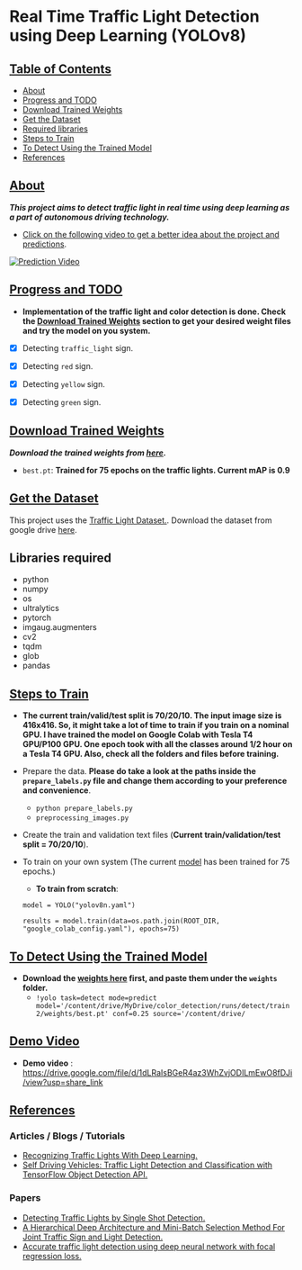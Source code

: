 # Real Time Traffic Light Detection using Deep Learning (YOLOv8)



## <u>Table of Contents</u>

* [About](#About)
* [Progress and TODO](#Progress-and-TODO)
* [Download Trained Weights](#Download-Trained-Weights)
* [Get the Dataset](#Get-the-Dataset)
* [Required libraries](#Libraries)
* [Steps to Train](#Steps-to-Train)
* [To Detect Using the Trained Model](#To-Detect-Using-the-Trained-Model)
* [References](#References)



## <u>About</u>

***This project aims to detect traffic light in real time using deep learning as a part of autonomous driving technology.***

* [Click on the following video to get a better idea about the project and predictions](https://drive.google.com/file/d/1dLRaIsBGeR4az3WhZvjODILmEwO8fDJi/view?usp=share_link).

[![Prediction Video]()](https://drive.google.com/file/d/1dLRaIsBGeR4az3WhZvjODILmEwO8fDJi/view?usp=share_link)



## <u>Progress and TODO</u>

* **Implementation of the traffic light and color detection is done. Check the [Download Trained Weights](#Download-Trained-Weights) section to get your desired weight files and try the model on you system.**


- [x] Detecting `traffic_light` sign.
- [x] Detecting `red` sign.
- [x] Detecting `yellow` sign.
- [x] Detecting `green` sign.




## <u>Download Trained Weights</u>

***Download the trained weights from [here](https://drive.google.com/drive/folders/11nL-1PpbyIKa89_QKcn6R-Exl9IRWxpu?usp=share_link).***

* `best.pt`: **Trained for 75 epochs on the traffic lights. Current mAP is 0.9**



## <u>Get the Dataset</u>

This project uses the [Traffic Light Dataset.](https://drive.google.com/drive/folders/1B3ybhabO7rmB4bron83vGtCsSGN1TYFx?usp=share_link). Download the dataset from google drive [here](https://drive.google.com/drive/folders/1B3ybhabO7rmB4bron83vGtCsSGN1TYFx?usp=share_link).

## Libraries required
* python
* numpy
* os
* ultralytics
* pytorch
* imgaug.augmenters
* cv2
* tqdm
* glob
* pandas


## <u>Steps to Train</u>

* **The current train/valid/test split is 70/20/10. The input image size is 416x416. So, it might take a lot of time to train if you train on a nominal GPU. I have trained the model on Google Colab with Tesla T4 GPU/P100 GPU. One epoch took with all the classes around 1/2 hour on a Tesla T4 GPU. Also, check all the folders and files before training.** 

* Prepare the data. **Please do take a look at the paths inside the `prepare_labels.py` file and change them according to your preference and convenience**.
  * `python prepare_labels.py`
  * `preprocessing_images.py`
* Create the train and validation text files (**Current train/validation/test split = 70/20/10**).
* To train on your own system (The current [model](https://drive.google.com/drive/folders/12TCovAPKxQW9875f10h4bu-USBBic27p?usp=share_link) has been trained for 75 epochs.)
  * **To train from scratch**: 

  `model = YOLO("yolov8n.yaml")`

  `results = model.train(data=os.path.join(ROOT_DIR, "google_colab_config.yaml"), epochs=75)`
  




## <u>To Detect Using the Trained Model</u>

* **Download the [weights here](https://drive.google.com/drive/folders/1nGRGqw5KP6js9UbXDL5G99j_jYdKgdXl?usp=sharing) first, and paste them under the `weights` folder.**
  * `!yolo task=detect mode=predict model='/content/drive/MyDrive/color_detection/runs/detect/train2/weights/best.pt' conf=0.25 source='/content/drive/`

 ## <u>Demo Video</u>

* **Demo video** : https://drive.google.com/file/d/1dLRaIsBGeR4az3WhZvjODILmEwO8fDJi/view?usp=share_link

## <u>References</u>

### Articles / Blogs / Tutorials

* [Recognizing Traffic Lights With Deep Learning.](https://www.freecodecamp.org/news/recognizing-traffic-lights-with-deep-learning-23dae23287cc/)
* [Self Driving Vehicles: Traffic Light Detection and Classification with TensorFlow Object Detection API.](https://becominghuman.ai/traffic-light-detection-tensorflow-api-c75fdbadac62)

### Papers

* [Detecting Traffic Lights by Single Shot Detection.](https://arxiv.org/pdf/1805.02523.pdf)
* [A Hierarchical Deep Architecture and Mini-Batch Selection Method For Joint Traffic Sign and Light Detection.](https://arxiv.org/pdf/1806.07987v2.pdf)
* [Accurate traffic light detection using deep neural network with focal regression loss.](https://pdf.sciencedirectassets.com/271526/1-s2.0-S0262885619X00062/1-s2.0-S0262885619300538/main.pdf?X-Amz-Security-Token=IQoJb3JpZ2luX2VjENH%2F%2F%2F%2F%2F%2F%2F%2F%2F%2FwEaCXVzLWVhc3QtMSJHMEUCIGJS6acKy%2Bn%2BogLTPASdUHm2kcAgzf%2BqPN9p8OeOtqjLAiEA%2F%2BXJIsDU4zTfeAt64IuxzWijoPZCAo8bGluHqWEyANsqvQMIuf%2F%2F%2F%2F%2F%2F%2F%2F%2F%2FARADGgwwNTkwMDM1NDY4NjUiDDRiyVid6olIGdZwzyqRA10sNlWjy52x5aHLEkbyTlAwKwbhfH5gpZfQkY5ZnbhmzmOJAyj16Ij6x1D3cJL3XTMMT9Bj8TXdEOISOnDN2ZDThSTyotxowSzF3GN1V%2Brwgsv07x6GgyUGQz1TsZrbNxrdV2nYPKukv9PUNdcyDXeIWYh5emqvRSl75xtX5%2BGA9%2Be8OkAe8LjrsQJO4M%2BWL5vtSfc2ljzZH%2B%2FWHRwT8YJy8HWVoH1RyEOa1UdOaqfC1f2LYi2AiyAhEg4ODoAqrC9IXDOX%2BynMp4YbmUfUXff%2BCb%2F%2FpBfnuxYXXHGqZxFwf6hex%2FlQietzZ%2FJZnfM1dxZFkWdZjXMPeY6J6k5itnCQt6155HICBAaCD4jnCD93EG3CWTcQFGw5Fa59xkM6dRcyjFCyjvvOoDcOQkOdC9KkqXTEsviKA%2BGtfbR9VdfHxXTz6Eg3L2r0e%2FMD%2BWnKC9gE1O305BfGwVpH8QoC4y2YA6J6EB5SRcYcAYfVHEXae8jFcmT7RwqMlNmkvi5UARGyOOOj0HfuPQQj2Yn1c7qAMKKTk%2FoFOusBF61AXrHbnIYcGm4t9%2FshIODSgtKRGuw2AgBfRK8OQzmSoPfxhmZBph8Cg7vLOWlc6tygObNnLajEnuHOqENs0MNVERQRqeypLtugKOjYPTXhx6c2QHdu3dxq2xxVl4G%2FouOSad0Jk4shK1tvi4zBK7XubyhBnZg2nYEPJY87jCqMiyi8frITa51hPkILVTPH%2BMnWj71w52itNJCgoZ%2FLGKr%2F0yvE4ASCGEP0mGPdv3%2BkRJdQDNXnTlZZJ2jBDnUF8ppTA%2F5Ts8TG0MlXlvVmokNAHToumbuwlKA6LtGQFM5Ik3ksBZ4y2v3mMw%3D%3D&X-Amz-Algorithm=AWS4-HMAC-SHA256&X-Amz-Date=20200825T092944Z&X-Amz-SignedHeaders=host&X-Amz-Expires=300&X-Amz-Credential=ASIAQ3PHCVTYZSN4AUAD%2F20200825%2Fus-east-1%2Fs3%2Faws4_request&X-Amz-Signature=1a06167c3e97cae86c5f885091428f6313cd222846cba3196edfdd450e77f805&hash=42e81b760f319091bff8aa28f407c0be53b094e96dedd3e5895cf54cbcec3de6&host=68042c943591013ac2b2430a89b270f6af2c76d8dfd086a07176afe7c76c2c61&pii=S0262885619300538&tid=spdf-d78c15ef-4334-4615-9de5-b6e7a4fbcc3c&sid=9cbac0327e3d654a474b03703362e7cee4bdgxrqb&type=client)





